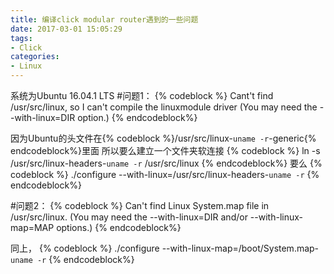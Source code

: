 ```yaml
---
title: 编译click modular router遇到的一些问题
date: 2017-03-01 15:05:29
tags:
- Click
categories:
- Linux
---
```


系统为Ubuntu 16.04.1 LTS
#问题1：
{% codeblock %}
Cant't find /usr/src/linux, so I can't compile the linuxmodule driver
(You may need the --with-linux=DIR option.)
{% endcodeblock%}

<!-- more -->
因为Ubuntu的头文件在{% codeblock %}/usr/src/linux-`uname -r`-generic{% endcodeblock%}里面
所以要么建立一个文件夹软连接
{% codeblock %}
ln -s /usr/src/linux-headers-`uname -r` /usr/src/linux
{% endcodeblock%}
要么
{% codeblock %}
./configure --with-linux=/usr/src/linux-headers-`uname -r`
{% endcodeblock%}

#问题2：
{% codeblock %}
Can't find Linux System.map file in /usr/src/linux.
(You may need the --with-linux=DIR and/or --with-linux-map=MAP options.)
{% endcodeblock%}

同上，
{% codeblock %}
./configure --with-linux-map=/boot/System.map-`uname -r`
{% endcodeblock%}